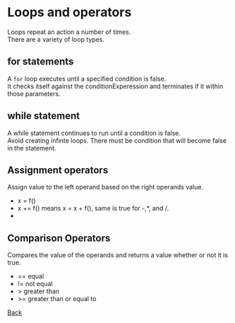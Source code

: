 # Loops and operators  
Loops repeat an action a number of times.  
There are a variety of loop types.  

## for statements  
A `for` loop executes until a specified condition is false.  
It checks itself against the conditionExperession and terminates if it within those parameters.  

## while statement  
A while statement continues to run until a condition is false.  
Avoid creating infinte loops. There must be condition that will become false in the statement.  

## Assignment operators  
Assign value to the left operand based on the right operands value.  
* x = f()  
* x += f() means x = x + f(), same is true for -,*, and /.  
* 

## Comparison Operators  
Compares the value of the operands and returns a value whether or not it is true.  

* == equal  
* != not equal  
* \> greater than  
* \>= greater than or equal to  

[Back](README.md)